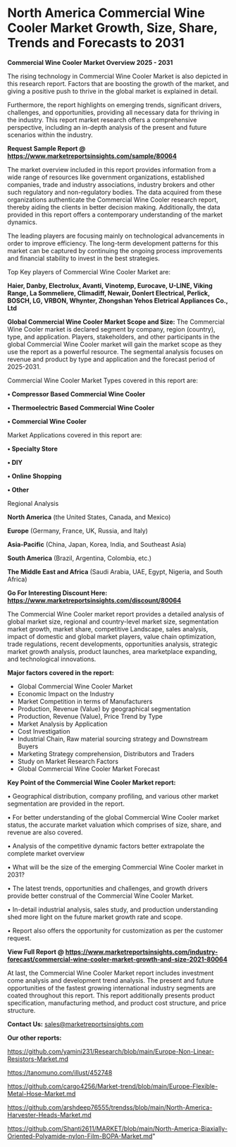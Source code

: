 # North America Commercial Wine Cooler Market Growth, Size, Share, Trends and Forecasts to 2031

<Strong> Commercial Wine Cooler Market Overview 2025 - 2031</strong>

The rising technology in Commercial Wine Cooler Market is also depicted in this research report. Factors that are boosting the growth of the market, and giving a positive push to thrive in the global market is explained in detail.

Furthermore, the report highlights on emerging trends, significant drivers, challenges, and opportunities, providing all necessary data for thriving in the industry. This report market research offers a comprehensive perspective, including an in-depth analysis of the present and future scenarios within the industry.

<strong>Request Sample Report @ <a href=https://www.marketreportsinsights.com/sample/80064>https://www.marketreportsinsights.com/sample/80064</a></strong>

The market overview included in this report provides information from a wide range of resources like government organizations, established companies, trade and industry associations, industry brokers and other such regulatory and non-regulatory bodies. The data acquired from these organizations authenticate the Commercial Wine Cooler research report, thereby aiding the clients in better decision making. Additionally, the data provided in this report offers a contemporary understanding of the market dynamics.

The leading players are focusing mainly on technological advancements in order to improve efficiency. The long-term development patterns for this market can be captured by continuing the ongoing process improvements and financial stability to invest in the best strategies.

Top Key players of Commercial Wine Cooler Market are:

<strong>Haier, Danby, Electrolux, Avanti, Vinotemp, Eurocave, U-LINE, Viking Range, La Sommeliere, Climadiff, Newair, Donlert Electrical, Perlick, BOSCH, LG, VRBON, Whynter, Zhongshan Yehos Eletrical Appliances Co., Ltd</strong>

<strong><b>Global Commercial Wine Cooler Market Scope and Size:</b></strong>
The Commercial Wine Cooler market is declared segment by company, region (country), type, and application. Players, stakeholders, and other participants in the global Commercial Wine Cooler market will gain the market scope as they use the report as a powerful resource. The segmental analysis focuses on revenue and product by type and application and the forecast period of 2025-2031.

Commercial Wine Cooler Market Types covered in this report are:

<strong>• Compressor Based Commercial Wine Cooler

• Thermoelectric Based Commercial Wine Cooler

• Commercial Wine Cooler</strong>

Market Applications covered in this report are:

<strong>• Specialty Store

• DIY

• Online Shopping

• Other</strong> 

Regional Analysis

<strong>North America</strong> (the United States, Canada, and Mexico)

<strong>Europe</strong> (Germany, France, UK, Russia, and Italy)

<strong>Asia-Pacific</strong> (China, Japan, Korea, India, and Southeast Asia)

<strong>South America</strong> (Brazil, Argentina, Colombia, etc.)

<strong>The Middle East and Africa</strong> (Saudi Arabia, UAE, Egypt, Nigeria, and South Africa)

<strong>Go For Interesting Discount Here: <a href=https://www.marketreportsinsights.com/discount/80064>https://www.marketreportsinsights.com/discount/80064</a></strong>

The Commercial Wine Cooler market report provides a detailed analysis of global market size, regional and country-level market size, segmentation market growth, market share, competitive Landscape, sales analysis, impact of domestic and global market players, value chain optimization, trade regulations, recent developments, opportunities analysis, strategic market growth analysis, product launches, area marketplace expanding, and technological innovations.

<strong><b>Major factors covered in the report:</b></strong>
<ul>
  <li>Global Commercial Wine Cooler Market </li>
  <li>Economic Impact on the Industry</li>
  <li>Market Competition in terms of Manufacturers</li>
  <li>Production, Revenue (Value) by geographical segmentation</li>
  <li>Production, Revenue (Value), Price Trend by Type</li>
  <li>Market Analysis by Application</li>
  <li>Cost Investigation</li>
  <li>Industrial Chain, Raw material sourcing strategy and Downstream Buyers</li>
  <li>Marketing Strategy comprehension, Distributors and Traders</li>
  <li>Study on Market Research Factors</li>
  <li>Global Commercial Wine Cooler Market Forecast</li>
</ul>

<strong><b>Key Point of the Commercial Wine Cooler Market report:</b></strong>

• Geographical distribution, company profiling, and various other market segmentation are provided in the report.

• For better understanding of the global Commercial Wine Cooler market status, the accurate market valuation which comprises of size, share, and revenue are also covered.

• Analysis of the competitive dynamic factors better extrapolate the complete market overview

• What will be the size of the emerging Commercial Wine Cooler market in 2031?

• The latest trends, opportunities and challenges, and growth drivers provide better construal of the Commercial Wine Cooler Market.

• In-detail industrial analysis, sales study, and production understanding shed more light on the future market growth rate and scope.

• Report also offers the opportunity for customization as per the customer request.

<strong><b>View Full Report @ <a href=https://www.marketreportsinsights.com/industry-forecast/commercial-wine-cooler-market-growth-and-size-2021-80064>https://www.marketreportsinsights.com/industry-forecast/commercial-wine-cooler-market-growth-and-size-2021-80064</a></b></strong>


At last, the Commercial Wine Cooler Market report includes investment come analysis and development trend analysis. The present and future opportunities of the fastest growing international industry segments are coated throughout this report. This report additionally presents product specification, manufacturing method, and product cost structure, and price structure.

<strong>Contact Us:</strong>
sales@marketreportsinsights.com

<strong>Our other reports:</strong>

<a href=https://github.com/yamini231/Research/blob/main/Europe-Non-Linear-Resistors-Market.md>https://github.com/yamini231/Research/blob/main/Europe-Non-Linear-Resistors-Market.md</a>

<a href=https://tanomuno.com/illust/452748>https://tanomuno.com/illust/452748</a>

<a href=https://github.com/cargo4256/Market-trend/blob/main/Europe-Flexible-Metal-Hose-Market.md>https://github.com/cargo4256/Market-trend/blob/main/Europe-Flexible-Metal-Hose-Market.md</a>

<a href=https://github.com/arshdeep76555/trendss/blob/main/North-America-Harvester-Heads-Market.md>https://github.com/arshdeep76555/trendss/blob/main/North-America-Harvester-Heads-Market.md</a>

<a href=https://github.com/Shanti2611/MARKET/blob/main/North-America-Biaxially-Oriented-Polyamide-nylon-Film-BOPA-Market.md>https://github.com/Shanti2611/MARKET/blob/main/North-America-Biaxially-Oriented-Polyamide-nylon-Film-BOPA-Market.md</a>"
